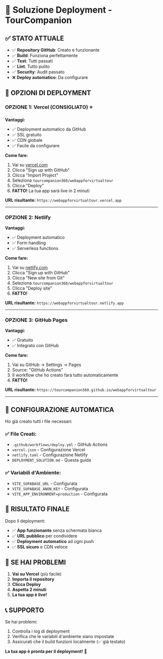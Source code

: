 # 🚀 Soluzione Deployment - TourCompanion

## ✅ **STATO ATTUALE**
- ✅ **Repository GitHub**: Creato e funzionante
- ✅ **Build**: Funziona perfettamente
- ✅ **Test**: Tutti passati
- ✅ **Lint**: Tutto pulito
- ✅ **Security**: Audit passato
- ❌ **Deploy automatico**: Da configurare

## 🎯 **OPZIONI DI DEPLOYMENT**

### **OPZIONE 1: Vercel (CONSIGLIATO) ⭐**

**Vantaggi:**
- ✅ Deployment automatico da GitHub
- ✅ SSL gratuito
- ✅ CDN globale
- ✅ Facile da configurare

**Come fare:**
1. Vai su [vercel.com](https://vercel.com)
2. Clicca "Sign up with GitHub"
3. Clicca "Import Project"
4. Seleziona `tourcompanion360/webappforvirtualtour`
5. Clicca "Deploy"
6. **FATTO!** La tua app sarà live in 2 minuti

**URL risultante:** `https://webappforvirtualtour.vercel.app`

---

### **OPZIONE 2: Netlify**

**Vantaggi:**
- ✅ Deployment automatico
- ✅ Form handling
- ✅ Serverless functions

**Come fare:**
1. Vai su [netlify.com](https://netlify.com)
2. Clicca "Sign up with GitHub"
3. Clicca "New site from Git"
4. Seleziona `tourcompanion360/webappforvirtualtour`
5. Clicca "Deploy site"
6. **FATTO!**

**URL risultante:** `https://webappforvirtualtour.netlify.app`

---

### **OPZIONE 3: GitHub Pages**

**Vantaggi:**
- ✅ Gratuito
- ✅ Integrato con GitHub

**Come fare:**
1. Vai su GitHub → Settings → Pages
2. Source: "GitHub Actions"
3. Il workflow che ho creato farà tutto automaticamente
4. **FATTO!**

**URL risultante:** `https://tourcompanion360.github.io/webappforvirtualtour`

---

## 🔧 **CONFIGURAZIONE AUTOMATICA**

Ho già creato tutti i file necessari:

### **✅ File Creati:**
- `.github/workflows/deploy.yml` - GitHub Actions
- `vercel.json` - Configurazione Vercel
- `netlify.toml` - Configurazione Netlify
- `DEPLOYMENT_SOLUTION.md` - Questa guida

### **✅ Variabili d'Ambiente:**
- `VITE_SUPABASE_URL` - Configurata
- `VITE_SUPABASE_ANON_KEY` - Configurata
- `VITE_APP_ENVIRONMENT=production` - Configurata

## 🎉 **RISULTATO FINALE**

Dopo il deployment:
- ✅ **App funzionante** senza schermata bianca
- ✅ **URL pubblico** per condividere
- ✅ **Deployment automatico** ad ogni push
- ✅ **SSL sicuro** e CDN veloce

## 🚨 **SE HAI PROBLEMI**

1. **Vai su Vercel** (più facile)
2. **Importa il repository**
3. **Clicca Deploy**
4. **Aspetta 2 minuti**
5. **La tua app è live!**

## 📞 **SUPPORTO**

Se hai problemi:
1. Controlla i log di deployment
2. Verifica che le variabili d'ambiente siano impostate
3. Assicurati che il build funzioni localmente (✅ già testato)

**La tua app è pronta per il deployment!** 🎉
